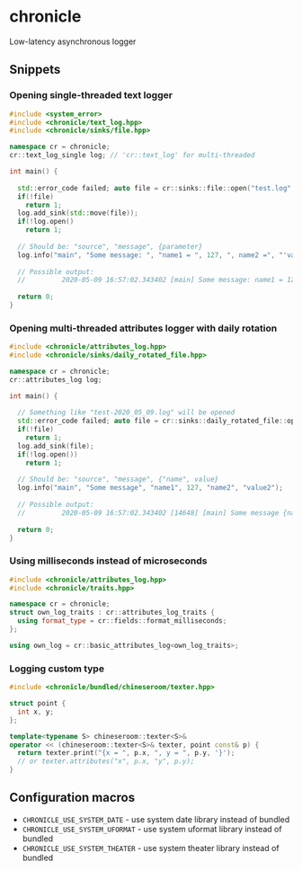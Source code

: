 # chronicle
Low-latency asynchronous logger

## Snippets

### Opening single-threaded text logger

```cpp
#include <system_error>
#include <chronicle/text_log.hpp>
#include <chronicle/sinks/file.hpp>

namespace cr = chronicle;
cr::text_log_single log; // 'cr::text_log' for multi-threaded

int main() {
  
  std::error_code failed; auto file = cr::sinks::file::open("test.log", failed);
  if(!file)
    return 1;
  log.add_sink(std::move(file));
  if(!log.open()
    return 1;
  
  // Should be: "source", "message", {parameter} 
  log.info("main", "Some message: ", "name1 = ", 127, ", name2 =", "'value2'");
  
  // Possible output:
  //         2020-05-09 16:57:02.343402 [main] Some message: name1 = 127, name2 = 'value2'
  
  return 0;
}
```

### Opening multi-threaded attributes logger with daily rotation

```cpp
#include <chronicle/attributes_log.hpp>
#include <chronicle/sinks/daily_rotated_file.hpp>

namespace cr = chronicle;
cr::attributes_log log;

int main() {
  
  // Something like "test-2020_05_09.log" will be opened
  std::error_code failed; auto file = cr::sinks::daily_rotated_file::open("test.log", failed);
  if(!file)
    return 1;
  log.add_sink(file);
  if(!log.open())
    return 1;
  
  // Should be: "source", "message", {"name", value} 
  log.info("main", "Some message", "name1", 127, "name2", "value2");
  
  // Possible output:
  //         2020-05-09 16:57:02.343402 [14648] [main] Some message {name1 = 127, name2 = "value2"}
  
  return 0;
}
```

### Using milliseconds instead of microseconds

```cpp
#include <chronicle/attributes_log.hpp>
#include <chronicle/traits.hpp>

namespace cr = chronicle;
struct own_log_traits : cr::attributes_log_traits {
  using format_type = cr::fields::format_milliseconds;
};

using own_log = cr::basic_attributes_log<own_log_traits>;
```

### Logging custom type

```cpp
#include <chronicle/bundled/chineseroom/texter.hpp>

struct point {
  int x, y;
};

template<typename S> chineseroom::texter<S>&
operator << (chineseroom::texter<S>& texter, point const& p) {
  return texter.print("{x = ", p.x, ", y = ", p.y, '}');
  // or texter.attributes("x", p.x, "y", p.y);
}

```


## Configuration macros

* ```CHRONICLE_USE_SYSTEM_DATE``` - use system date library instead of bundled
* ```CHRONICLE_USE_SYSTEM_UFORMAT``` - use system uformat library instead of bundled
* ```CHRONICLE_USE_SYSTEM_THEATER``` - use system theater library instead of bundled
